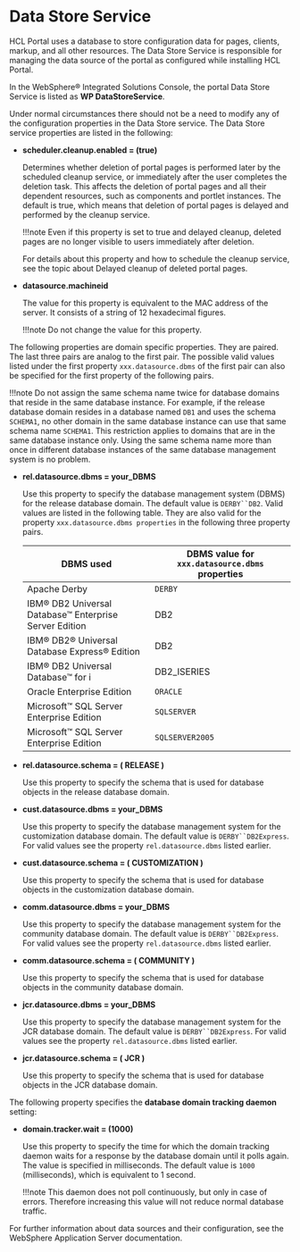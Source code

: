 # Data Store Service

HCL Portal uses a database to store configuration data for pages, clients, markup, and all other resources. The Data Store Service is responsible for managing the data source of the portal as configured while installing HCL Portal.

In the WebSphere® Integrated Solutions Console, the portal Data Store Service is listed as **WP DataStoreService**.

Under normal circumstances there should not be a need to modify any of the configuration properties in the Data Store service. The Data Store service properties are listed in the following:

-   **scheduler.cleanup.enabled = (true)**

    Determines whether deletion of portal pages is performed later by the scheduled cleanup service, or immediately after the user completes the deletion task. This affects the deletion of portal pages and all their dependent resources, such as components and portlet instances. The default is true, which means that deletion of portal pages is delayed and performed by the cleanup service.

    !!!note
        Even if this property is set to true and delayed cleanup, deleted pages are no longer visible to users immediately after deletion.

    For details about this property and how to schedule the cleanup service, see the topic about Delayed cleanup of deleted portal pages.

-   **datasource.machineid**

    The value for this property is equivalent to the MAC address of the server. It consists of a string of 12 hexadecimal figures.

    !!!note
        Do not change the value for this property.


The following properties are domain specific properties. They are paired. The last three pairs are analog to the first pair. The possible valid values listed under the first property `xxx.datasource.dbms` of the first pair can also be specified for the first property of the following pairs.

!!!note
    Do not assign the same schema name twice for database domains that reside in the same database instance. For example, if the release database domain resides in a database named `DB1` and uses the schema `SCHEMA1`, no other domain in the same database instance can use that same schema name `SCHEMA1`. This restriction applies to domains that are in the same database instance only. Using the same schema name more than once in different database instances of the same database management system is no problem.

-   **rel.datasource.dbms = your_DBMS**

    Use this property to specify the database management system (DBMS) for the release database domain. The default value is `DERBY``DB2`. Valid values are listed in the following table. They are also valid for the property `xxx.datasource.dbms properties` in the following three property pairs.

    |DBMS used|DBMS value for `xxx.datasource.dbms` properties|
    |---------|-----------------------------------------------|
    |Apache Derby|`DERBY`|
    |IBM® DB2 Universal Database™ Enterprise Server Edition|DB2|
    |IBM® DB2® Universal Database Express® Edition|DB2|
    |IBM® DB2 Universal Database™ for i|DB2_ISERIES|
    |Oracle Enterprise Edition|`ORACLE`|
    |Microsoft™ SQL Server Enterprise Edition|`SQLSERVER`|
    |Microsoft™ SQL Server Enterprise Edition|`SQLSERVER2005`|

-   **rel.datasource.schema = ( RELEASE )**

    Use this property to specify the schema that is used for database objects in the release database domain.

-   **cust.datasource.dbms = your_DBMS**

    Use this property to specify the database management system for the customization database domain. The default value is `DERBY``DB2Express`. For valid values see the property `rel.datasource.dbms` listed earlier.

-   **cust.datasource.schema = ( CUSTOMIZATION )**

    Use this property to specify the schema that is used for database objects in the customization database domain.

-   **comm.datasource.dbms = your_DBMS**

    Use this property to specify the database management system for the community database domain. The default value is `DERBY``DB2Express`. For valid values see the property `rel.datasource.dbms` listed earlier.

-   **comm.datasource.schema = ( COMMUNITY )**

    Use this property to specify the schema that is used for database objects in the community database domain.

-   **jcr.datasource.dbms = your_DBMS**

    Use this property to specify the database management system for the JCR database domain. The default value is `DERBY``DB2Express`. For valid values see the property `rel.datasource.dbms` listed earlier.

-   **jcr.datasource.schema = ( JCR )**

    Use this property to specify the schema that is used for database objects in the JCR database domain.


The following property specifies the **database domain tracking daemon** setting:

-   **domain.tracker.wait = (1000)**

    Use this property to specify the time for which the domain tracking daemon waits for a response by the database domain until it polls again. The value is specified in milliseconds. The default value is `1000` (milliseconds), which is equivalent to 1 second.

    !!!note
        This daemon does not poll continuously, but only in case of errors. Therefore increasing this value will not reduce normal database traffic.


For further information about data sources and their configuration, see the WebSphere Application Server documentation.


